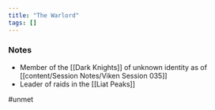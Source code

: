 ```yaml
---
title: "The Warlord"
tags: []
---
```


### Notes

- Member of the [[Dark Knights]] of unknown identity as of [[content/Session Notes/Viken Session 035]]
- Leader of raids in the [[Liat Peaks]]

#unmet 